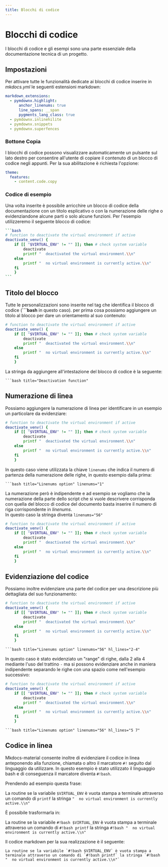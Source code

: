```yaml
---
title: Blocchi di codice
---
```

<!--vale off-->
# Blocchi di codice

I blocchi di codice e gli esempi sono una parte essenziale della documentazione tecnica di un progetto.

## Impostazioni

Per attivare tutte le funzionalità dedicate ai blocchi di codice inserire in *mkdocs.yml* le seguenti estensioni markdown:

```yaml title="code blocks settings"
markdown_extensions:
  - pymdownx.highlight:
      anchor_linenums: true
      line_spans: __span
      pygments_lang_class: true
  - pymdownx.inlinehilite
  - pymdownx.snippets
  - pymdownx.superfences
```

### Bottone Copia

I blocchi di codice possono visualizzare automaticamente un pulsante sul lato destro per consentire all'utente di copiare il contenuto di un blocco di codice negli appunti. Per la sua abilitazione è richiesta l'opzione:

```yaml title="Copy button"
theme:
  features:
    - content.code.copy
```

### Codice di esempio

Una volta inserite è possibile arricchire un blocco di codice della documentazione con un titolo esplicativo o con la numerazione delle righe o evidenziandone alcune parti o solo alcune funzioni.
Per l'esempio utilizzeremo il seguente blocco di codice:

````bash
```bash
# function to deactivate the virtual environment if active
deactivate_venv() {
    if [[ "$VIRTUAL_ENV" != "" ]]; then # check system variable
        deactivate
        printf "  deactivated the virtual environment.\\n"
    else
        printf "  no virtual environment is currently active.\\n"
    fi
    }
```
````

## Titolo del blocco

Tutte le personalizzazioni sono inserite nel tag che identifica il blocco di codice (**\```bash** in questo caso). per prima cosa possiamo aggiungere un titolo al blocco per dare un orientamento al suo contenuto:

```bash title="Deactivation function"
# function to deactivate the virtual environment if active
deactivate_venv() {
    if [[ "$VIRTUAL_ENV" != "" ]]; then # check system variable
        deactivate
        printf "  deactivated the virtual environment.\\n"
    else
        printf "  no virtual environment is currently active.\\n"
    fi
    }
```

La stringa da aggiungere all'intestazione del blocco di codice è la seguente:

```text title="Title string"
```bash title="Deactivation function"
```

## Numerazione di linea

Possiamo aggiungere la numerazione di linea per identificare in un esempio un particolare da evidenziare:

```bash title="Linenums option" linenums="1"
# function to deactivate the virtual environment if active
deactivate_venv() {
    if [[ "$VIRTUAL_ENV" != "" ]]; then # check system variable
        deactivate
        printf "  deactivated the virtual environment.\\n"
    else
        printf "  no virtual environment is currently active.\\n"
    fi
    }
```

In questo caso viene utilizzata la chiave `linenums` che indica il numero di partenza della numerazione delle righe, in questo esempio dalla prima:

```text title="Linenums string"
```bash title="Linenums option" linenums="1"
```

La numerazione però è indipendente e ad esempio se vogliamo che la numerazione della parte dello script che si vuole descrivere corrisponda con quella del blocco di codice del documento basta inserire il numero di riga corrispondente in *linenums*.  
In questo caso la stringa diventa `linenums="56"`

```bash title="Linenums option" linenums="56"
# function to deactivate the virtual environment if active
deactivate_venv() {
    if [[ "$VIRTUAL_ENV" != "" ]]; then # check system variable
        deactivate
        printf "  deactivated the virtual environment.\\n"
    else
        printf "  no virtual environment is currently active.\\n"
    fi
    }
```

## Evidenziazione del codice

Possiamo inoltre evidenziare una parte del codice per una descrizione più dettagliata del suo funzionamento:

```bash title="hl_lines option" linenums="56" hl_lines="2-4"
# function to deactivate the virtual environment if active
deactivate_venv() {
    if [[ "$VIRTUAL_ENV" != "" ]]; then # check system variable
        deactivate
        printf "  deactivated the virtual environment.\\n"
    else
        printf "  no virtual environment is currently active.\\n"
    fi
    }
```

```text title="hl_lines string"
```bash title="Linenums option" linenums="56" hl_lines="2-4"
```

In questo caso è stato evidenziato un "range" di righe, dalla 2 alla 4 mediante l'uso del trattino `-` ma si possono evidenziare anche in maniera indipendente separando le righe con una spazio come nell'esempio successivo:

```bash title="hl_lines option" linenums="56" hl_lines="5 7"
# function to deactivate the virtual environment if active
deactivate_venv() {
    if [[ "$VIRTUAL_ENV" != "" ]]; then # check system variable
        deactivate
        printf "  deactivated the virtual environment.\\n"
    else
        printf "  no virtual environment is currently active.\\n"
    fi
    }
```

```text title="hl_lines string"
```bash title="Linenums option" linenums="56" hl_lines="5 7"
```

## Codice in linea

Mkdocs-material consente inoltre di evidenziare il codice in linea anteponendo alla funzione, chiamata o altro il marcatore `#!` seguito dal linguaggio da utilizzare. In questo esempio è stato utilizzato il linguaggio bash e di conseguenza il marcatore diventa `#!bash`.

Prendendo ad esempio questa frase:

La routine se la variabile `$VIRTUAL_ENV` è vuota stampa a terminale attraverso un comando di `printf` la stringa `"  no virtual environment is currently active.\\n"`

È possibile trasformarla in:

La routine se la variabile `#!bash $VIRTUAL_ENV` è vuota stampa a terminale attraverso un comando di `#!bash printf` la stringa `#!bash "  no virtual environment is currently active.\\n"`

Il codice markdown per la sua realizzazione è il seguente:

```text
La routine se la variabile `#!bash $VIRTUAL_ENV` è vuota stampa a terminale attraverso un comando di `#!bash printf` la stringa `#!bash "  no virtual environment is currently active.\\n"`
```
